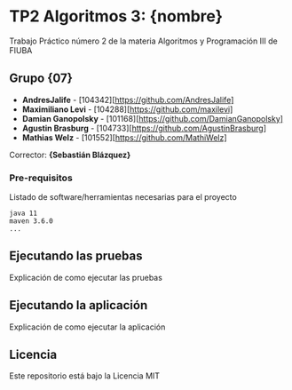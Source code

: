 # TP2 Algoritmos 3: {nombre}

Trabajo Práctico número 2 de la materia Algoritmos y Programación III de FIUBA

## Grupo {07}

* **AndresJalife** - [104342][https://github.com/AndresJalife]
* **Maximiliano Levi** - [104288][https://github.com/maxilevi]
* **Damian Ganopolsky** - [101168][https://github.com/DamianGanopolsky]
* **Agustin Brasburg** - [104733][https://github.com/AgustinBrasburg]
* **Mathias Welz** - [101552][https://github.com/MathiWelz]

Corrector: **{Sebastián Blázquez}**

### Pre-requisitos

Listado de software/herramientas necesarias para el proyecto

```
java 11
maven 3.6.0
...
```

## Ejecutando las pruebas

Explicación de como ejecutar las pruebas

## Ejecutando la aplicación

Explicación de como ejecutar la aplicación

## Licencia

Este repositorio está bajo la Licencia MIT
